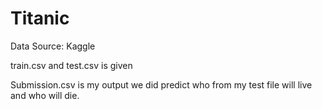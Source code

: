 # Titanic

Data Source: Kaggle 

train.csv and test.csv is given

Submission.csv is my output
we did predict who from my test file will live and who will die. 
